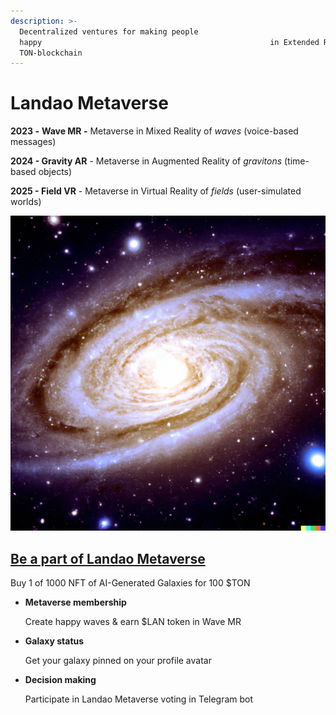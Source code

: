 ```yaml
---
description: >-
  Decentralized ventures for making people
  happy                                                   in Extended Reality on
  TON-blockchain
---
```


# Landao Metaverse

**2023 -** **Wave MR -** Metaverse in Mixed Reality of _waves_ (voice-based messages)

**2024 - Gravity AR** - Metaverse in Augmented Reality of _gravitons_ (time-based objects)

**2025 - Field VR** - Metaverse in Virtual Reality of _fields_ (user-simulated worlds)



![](<../.gitbook/assets/image (2).png>)

## ****[**Be a part of Landao Metaverse**](http://metaverse.landao.studio)****

Buy 1 of 1000 NFT of AI-Generated Galaxies for 100 $TON

*   **Metaverse membership**

    Create happy waves & earn $LAN token in Wave MR
*   **Galaxy status**

    Get your galaxy pinned on your profile avatar
*   **Decision making**

    Participate in Landao Metaverse voting in Telegram bot
